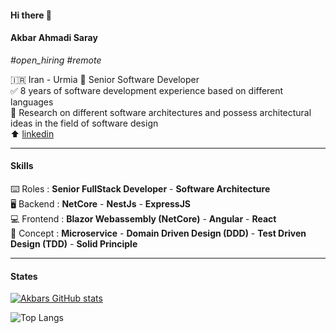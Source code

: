 #### Hi there 👋

#### **Akbar Ahmadi Saray**

_#open\_hiring_ _#remote_

🇮🇷 Iran - Urmia
💬 Senior Software Developer   
✅ 8 years of software development experience based on different languages  
🔎 Research on different software architectures and possess architectural ideas in the field of software design  
⬆️ [linkedin](https://www.linkedin.com/in/akbar-ahmadi-saray-5a5b9016b/)

---

#### **Skills**

⌨️ Roles : **Senior FullStack Developer** - **Software Architecture**  
🖥 Backend : **NetCore** - **NestJs** - **ExpressJS**  
💻 Frontend : **Blazor Webassembly (NetCore)** - **Angular** - **React**  
📃 Concept : **Microservice** - **Domain Driven Design (DDD)** - **Test Driven Design (TDD)** - **Solid Principle**

---

#### **States**

[![Akbars GitHub stats](https://github-readme-stats.vercel.app/api?username=akbaramd&theme=dark)](https://github.com/akbaramd)

![Top Langs](https://github-readme-stats.vercel.app/api/top-langs/?username=akbaramd&hide_progress=true)
